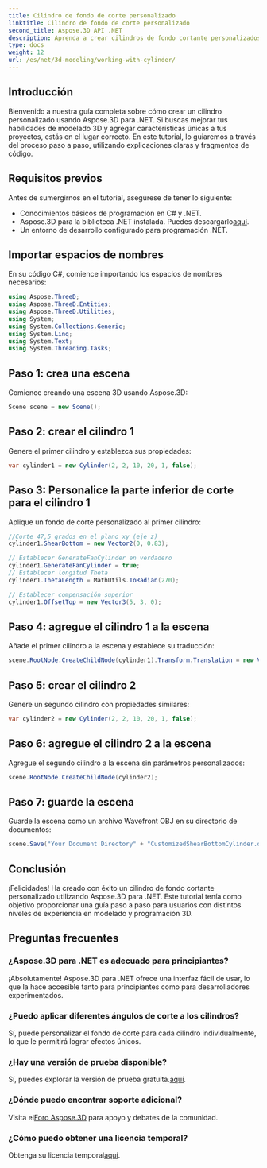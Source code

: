 ```yaml
---
title: Cilindro de fondo de corte personalizado
linktitle: Cilindro de fondo de corte personalizado
second_title: Aspose.3D API .NET
description: Aprenda a crear cilindros de fondo cortante personalizados utilizando Aspose.3D para .NET con nuestra guía detallada paso a paso. ¡Mejora tus habilidades de modelado 3D hoy!
type: docs
weight: 12
url: /es/net/3d-modeling/working-with-cylinder/
---
```

## Introducción
Bienvenido a nuestra guía completa sobre cómo crear un cilindro personalizado usando Aspose.3D para .NET. Si buscas mejorar tus habilidades de modelado 3D y agregar características únicas a tus proyectos, estás en el lugar correcto. En este tutorial, lo guiaremos a través del proceso paso a paso, utilizando explicaciones claras y fragmentos de código.
## Requisitos previos
Antes de sumergirnos en el tutorial, asegúrese de tener lo siguiente:
- Conocimientos básicos de programación en C# y .NET.
-  Aspose.3D para la biblioteca .NET instalada. Puedes descargarlo[aquí](https://releases.aspose.com/3d/net/).
- Un entorno de desarrollo configurado para programación .NET.
## Importar espacios de nombres
En su código C#, comience importando los espacios de nombres necesarios:
```csharp
using Aspose.ThreeD;
using Aspose.ThreeD.Entities;
using Aspose.ThreeD.Utilities;
using System;
using System.Collections.Generic;
using System.Linq;
using System.Text;
using System.Threading.Tasks;
```
## Paso 1: crea una escena
Comience creando una escena 3D usando Aspose.3D:
```csharp
Scene scene = new Scene();
```
## Paso 2: crear el cilindro 1
Genere el primer cilindro y establezca sus propiedades:
```csharp
var cylinder1 = new Cylinder(2, 2, 10, 20, 1, false);
```
## Paso 3: Personalice la parte inferior de corte para el cilindro 1
Aplique un fondo de corte personalizado al primer cilindro:
```csharp
//Corte 47,5 grados en el plano xy (eje z)
cylinder1.ShearBottom = new Vector2(0, 0.83); 

// Establecer GenerateFanCylinder en verdadero
cylinder1.GenerateFanCylinder = true;
// Establecer longitud Theta
cylinder1.ThetaLength = MathUtils.ToRadian(270);

// Establecer compensación superior
cylinder1.OffsetTop = new Vector3(5, 3, 0);
```
## Paso 4: agregue el cilindro 1 a la escena
Añade el primer cilindro a la escena y establece su traducción:
```csharp
scene.RootNode.CreateChildNode(cylinder1).Transform.Translation = new Vector3(10, 0, 0);
```
## Paso 5: crear el cilindro 2
Genere un segundo cilindro con propiedades similares:
```csharp
var cylinder2 = new Cylinder(2, 2, 10, 20, 1, false);
```
## Paso 6: agregue el cilindro 2 a la escena
Agregue el segundo cilindro a la escena sin parámetros personalizados:
```csharp
scene.RootNode.CreateChildNode(cylinder2);
```
## Paso 7: guarde la escena
Guarde la escena como un archivo Wavefront OBJ en su directorio de documentos:
```csharp
scene.Save("Your Document Directory" + "CustomizedShearBottomCylinder.obj", FileFormat.WavefrontOBJ);
```
## Conclusión
¡Felicidades! Ha creado con éxito un cilindro de fondo cortante personalizado utilizando Aspose.3D para .NET. Este tutorial tenía como objetivo proporcionar una guía paso a paso para usuarios con distintos niveles de experiencia en modelado y programación 3D.
## Preguntas frecuentes
### ¿Aspose.3D para .NET es adecuado para principiantes?
¡Absolutamente! Aspose.3D para .NET ofrece una interfaz fácil de usar, lo que la hace accesible tanto para principiantes como para desarrolladores experimentados.
### ¿Puedo aplicar diferentes ángulos de corte a los cilindros?
Sí, puede personalizar el fondo de corte para cada cilindro individualmente, lo que le permitirá lograr efectos únicos.
### ¿Hay una versión de prueba disponible?
 Sí, puedes explorar la versión de prueba gratuita.[aquí](https://releases.aspose.com/).
### ¿Dónde puedo encontrar soporte adicional?
 Visita el[Foro Aspose.3D](https://forum.aspose.com/c/3d/18) para apoyo y debates de la comunidad.
### ¿Cómo puedo obtener una licencia temporal?
 Obtenga su licencia temporal[aquí](https://purchase.aspose.com/temporary-license/).